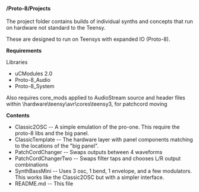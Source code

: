 #### /Proto-8/Projects
The project folder contains builds of individual synths and concepts that run on hardware not standard to the Teensy.

These are designed to run on Teensys with expanded IO (Proto-8).

**Requirements**

Libraries

* uCModules 2.0 
* Proto-8_Audio
* Proto-8_System

Also requires core_mods applied to AudioStream source and header files within \hardware\teensy\avr\cores\teensy3, for patchcord moving

**Contents**

* Classic2OSC -- A simple emulation of the pro-one.  This require the proto-8 libs and the big panel.
* ClassicTemplate -- The hardware layer with panel components matching to the locations of the "big panel".
* PatchCordChanger -- Swaps outputs between 4 waveforms
* PatchCordChangerTwo -- Swaps filter taps and chooses L/R output combinations
* SynthBassMini -- Uses 3 osc, 1 bend, 1 envelope, and a few modulators.  This works like the Classic2OSC but with a simpler interface.
* README.md -- This file
